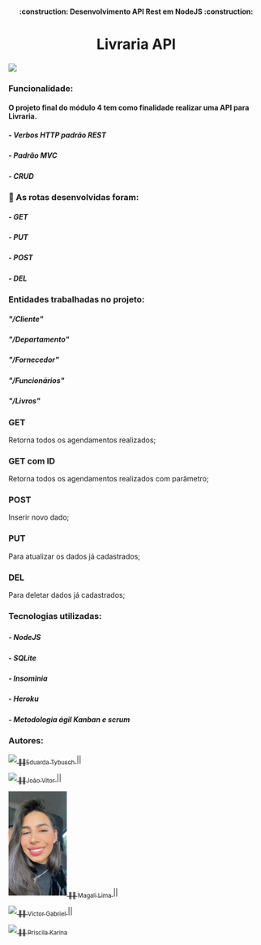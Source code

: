 <h4 align="center"> 
    :construction: Desenvolvimento  API Rest em NodeJS :construction:
</h4>
<h1 align="center"> Livraria API</h1>
<img align="center" src="https://i.pinimg.com/564x/6f/a3/a3/6fa3a32eaadbf42728bf6c6aa3c5c9f3.jpg">
<h3 :hammer:>Funcionalidade:</h3>
<h4>O projeto final do módulo 4 tem como finalidade realizar uma API para Livraria.</h4>
<h5>- Verbos HTTP padrão REST</h5>
<h5>- Padrão MVC</h5>
<h5>- CRUD </h5>
<h3> 📌 As rotas desenvolvidas foram:</h3>
<h5>- GET </h5>
<h5>- PUT </h5>
<h5>- POST </h5>
<h5>- DEL </h5>

 <h3 :hammer:>Entidades trabalhadas no projeto:</h3>
<h5>"/Cliente"</h5>
<h5>"/Departamento"</h5>
<h5>"/Fornecedor"</h5>
<h5>"/Funcionários"</h5>
<h5>"/Livros"</></h5>

### GET 
Retorna todos os agendamentos realizados;

### GET com ID
Retorna todos os agendamentos realizados com parâmetro;

### POST
Inserir novo dado;

### PUT 
Para atualizar os dados já cadastrados;

### DEL
Para deletar dados já cadastrados;

<h3 :hammer:>Tecnologias utilizadas:</h3>
<h5>
<h5>- NodeJS</h5>
<h5>- SQLite</h5>
<h5>- Insominia</h5>
<h5>- Heroku </h5>
<h5>- Metodologia ágil Kanban e scrum </h5>


<h3 :hammer:>Autores:</h3>

<img src="https://avatars.githubusercontent.com/u/92827706?v=4" width=115><a href="https://github.com/devdudd"><sub> 👩‍💻Eduarda Tybusch</sub> </a> ||


<img src="https://avatars.githubusercontent.com/u/70721670?v=4" width=115><a href="https://github.com/JoaoV1821"><sub> 👩‍💻João Vitor</sub> </a> ||


<img src="./img/magali.jpeg" width=115><a href="https://github.com/MagaliLimaDev"><sub> 👩‍💻 Magali Lima</sub> </a> ||


<img src="https://avatars.githubusercontent.com/u/100290493?v=4" width=115><a href="https://github.com/vgcgabe"><sub> 👩‍💻 Victor Gabriel</sub> </a> ||



<img src="https://avatars.githubusercontent.com/u/86885725?v=4" width=115><a href="https://github.com/priKSouza"><sub> 👩‍💻 Priscila Karina</sub>

